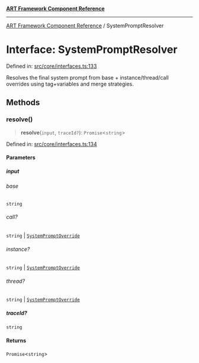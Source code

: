 [**ART Framework Component Reference**](../README.md)

***

[ART Framework Component Reference](../README.md) / SystemPromptResolver

# Interface: SystemPromptResolver

Defined in: [src/core/interfaces.ts:133](https://github.com/hashangit/ART/blob/e4c184bd9ffa5ef078ee6a88704f24584b173411/src/core/interfaces.ts#L133)

Resolves the final system prompt from base + instance/thread/call overrides
using tag+variables and merge strategies.

## Methods

### resolve()

> **resolve**(`input`, `traceId?`): `Promise`\<`string`\>

Defined in: [src/core/interfaces.ts:134](https://github.com/hashangit/ART/blob/e4c184bd9ffa5ef078ee6a88704f24584b173411/src/core/interfaces.ts#L134)

#### Parameters

##### input

###### base

`string`

###### call?

`string` \| [`SystemPromptOverride`](SystemPromptOverride.md)

###### instance?

`string` \| [`SystemPromptOverride`](SystemPromptOverride.md)

###### thread?

`string` \| [`SystemPromptOverride`](SystemPromptOverride.md)

##### traceId?

`string`

#### Returns

`Promise`\<`string`\>
